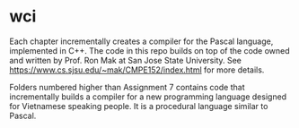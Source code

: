 # wci

Each chapter incrementally creates a compiler for the Pascal language, implemented in C++.
The code in this repo builds on top of the code owned and written by Prof. Ron Mak at San Jose State University.
See https://www.cs.sjsu.edu/~mak/CMPE152/index.html for more details.


Folders numbered higher than Assignment 7 contains code that incrementally builds a compiler for a new programming language designed for Vietnamese speaking people. It is a procedural language similar to Pascal. 

